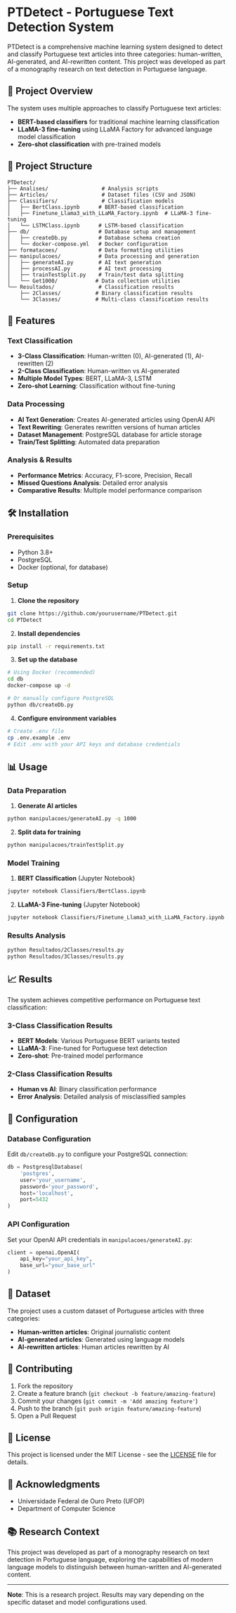 # PTDetect - Portuguese Text Detection System

PTDetect is a comprehensive machine learning system designed to detect and classify Portuguese text articles into three categories: human-written, AI-generated, and AI-rewritten content. This project was developed as part of a monography research on text detection in Portuguese language.

## 🎯 Project Overview

The system uses multiple approaches to classify Portuguese text articles:
- **BERT-based classifiers** for traditional machine learning classification
- **LLaMA-3 fine-tuning** using LLaMA Factory for advanced language model classification
- **Zero-shot classification** with pre-trained models

## 📁 Project Structure

```
PTDetect/
├── Analises/                 # Analysis scripts
├── Articles/                 # Dataset files (CSV and JSON)
├── Classifiers/              # Classification models
│   ├── BertClass.ipynb      # BERT-based classification
│   ├── Finetune_Llama3_with_LLaMA_Factory.ipynb  # LLaMA-3 fine-tuning
│   └── LSTMClass.ipynb      # LSTM-based classification
├── db/                      # Database setup and management
│   ├── createDb.py          # Database schema creation
│   └── docker-compose.yml   # Docker configuration
├── formatacoes/             # Data formatting utilities
├── manipulacoes/            # Data processing and generation
│   ├── generateAI.py        # AI text generation
│   ├── processAI.py         # AI text processing
│   ├── trainTestSplit.py    # Train/test data splitting
│   └── Get1000/            # Data collection utilities
└── Resultados/              # Classification results
    ├── 2Classes/           # Binary classification results
    └── 3Classes/           # Multi-class classification results
```

## 🚀 Features

### Text Classification
- **3-Class Classification**: Human-written (0), AI-generated (1), AI-rewritten (2)
- **2-Class Classification**: Human-written vs AI-generated
- **Multiple Model Types**: BERT, LLaMA-3, LSTM
- **Zero-shot Learning**: Classification without fine-tuning

### Data Processing
- **AI Text Generation**: Creates AI-generated articles using OpenAI API
- **Text Rewriting**: Generates rewritten versions of human articles
- **Dataset Management**: PostgreSQL database for article storage
- **Train/Test Splitting**: Automated data preparation

### Analysis & Results
- **Performance Metrics**: Accuracy, F1-score, Precision, Recall
- **Missed Questions Analysis**: Detailed error analysis
- **Comparative Results**: Multiple model performance comparison

## 🛠️ Installation

### Prerequisites
- Python 3.8+
- PostgreSQL
- Docker (optional, for database)

### Setup

1. **Clone the repository**
```bash
git clone https://github.com/yourusername/PTDetect.git
cd PTDetect
```

2. **Install dependencies**
```bash
pip install -r requirements.txt
```

3. **Set up the database**
```bash
# Using Docker (recommended)
cd db
docker-compose up -d

# Or manually configure PostgreSQL
python db/createDb.py
```

4. **Configure environment variables**
```bash
# Create .env file
cp .env.example .env
# Edit .env with your API keys and database credentials
```

## 📊 Usage

### Data Preparation

1. **Generate AI articles**
```bash
python manipulacoes/generateAI.py -q 1000
```

2. **Split data for training**
```bash
python manipulacoes/trainTestSplit.py
```

### Model Training

1. **BERT Classification** (Jupyter Notebook)
```bash
jupyter notebook Classifiers/BertClass.ipynb
```

2. **LLaMA-3 Fine-tuning** (Jupyter Notebook)
```bash
jupyter notebook Classifiers/Finetune_Llama3_with_LLaMA_Factory.ipynb
```

### Results Analysis

```bash
python Resultados/2Classes/results.py
python Resultados/3Classes/results.py
```

## 📈 Results

The system achieves competitive performance on Portuguese text classification:

### 3-Class Classification Results
- **BERT Models**: Various Portuguese BERT variants tested
- **LLaMA-3**: Fine-tuned for Portuguese text detection
- **Zero-shot**: Pre-trained model performance

### 2-Class Classification Results
- **Human vs AI**: Binary classification performance
- **Error Analysis**: Detailed analysis of misclassified samples

## 🔧 Configuration

### Database Configuration
Edit `db/createDb.py` to configure your PostgreSQL connection:
```python
db = PostgresqlDatabase(
    'postgres',
    user='your_username',
    password='your_password',
    host='localhost',
    port=5432
)
```

### API Configuration
Set your OpenAI API credentials in `manipulacoes/generateAI.py`:
```python
client = openai.OpenAI(
    api_key="your_api_key",
    base_url="your_base_url"
)
```

## 📝 Dataset

The project uses a custom dataset of Portuguese articles with three categories:
- **Human-written articles**: Original journalistic content
- **AI-generated articles**: Generated using language models
- **AI-rewritten articles**: Human articles rewritten by AI

## 🤝 Contributing

1. Fork the repository
2. Create a feature branch (`git checkout -b feature/amazing-feature`)
3. Commit your changes (`git commit -m 'Add amazing feature'`)
4. Push to the branch (`git push origin feature/amazing-feature`)
5. Open a Pull Request

## 📄 License

This project is licensed under the MIT License - see the [LICENSE](LICENSE) file for details.

## 🙏 Acknowledgments

- Universidade Federal de Ouro Preto (UFOP)
- Department of Computer Science

## 📚 Research Context

This project was developed as part of a monography research on text detection in Portuguese language, exploring the capabilities of modern language models to distinguish between human-written and AI-generated content.

---

**Note**: This is a research project. Results may vary depending on the specific dataset and model configurations used.

